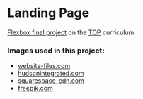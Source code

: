 # Landing Page

[Flexbox final project](https://www.theodinproject.com/paths/foundations/courses/foundations/lessons/landing-page) on the [TOP](https://www.theodinproject.com/) curriculum.

### Images used in this project:
- [website-files.com](https://assets-global.website-files.com/5eb1bc8b6f301d422630554a/606780aaf995712a1b0b0ba9_Frame.svg)
- [hudsonintegrated.com](https://www.hudsonintegrated.com/pub/services/20200415001402_capabilityiconbranddesign.png)
- [squarespace-cdn.com](https://images.squarespace-cdn.com/content/v1/596f3395725e25fb89b4143c/1501016849661-50INSHZE2KOWDJD1IJTV/Geometric+pattern+squares+001.jpg)
- [freepik.com](https://img.freepik.com/free-photo/3d-render-square-modern-geometric-background-template-ui-ux-web-social-media-design-elements_549761-3.jpg )
        